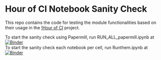 # Hour of CI Notebook Sanity Check
This repo contains the code for testing the module functionalities based on their usage in the [!Hour of CI](https://github.com/hourofci/lessons) project.  <br/>

To start the sanity check using Papermill, run RUN_ALL_papermill.ipynb at [![Binder](https://mybinder.org/badge_logo.svg)](https://mybinder.org/v2/gh/mohsen-gis/hci_sanity/master?filepath=jupyter_notebooks/RUN_ALL_papermill.ipynb)<br/>
To start the sanity check each notebook per cell, run Runthem.ipynb at [![Binder](https://mybinder.org/badge_logo.svg)](https://mybinder.org/v2/gh/mohsen-gis/hci_sanity/master?filepath=jupyter_notebooks/Runthem.ipynb)<br/>

